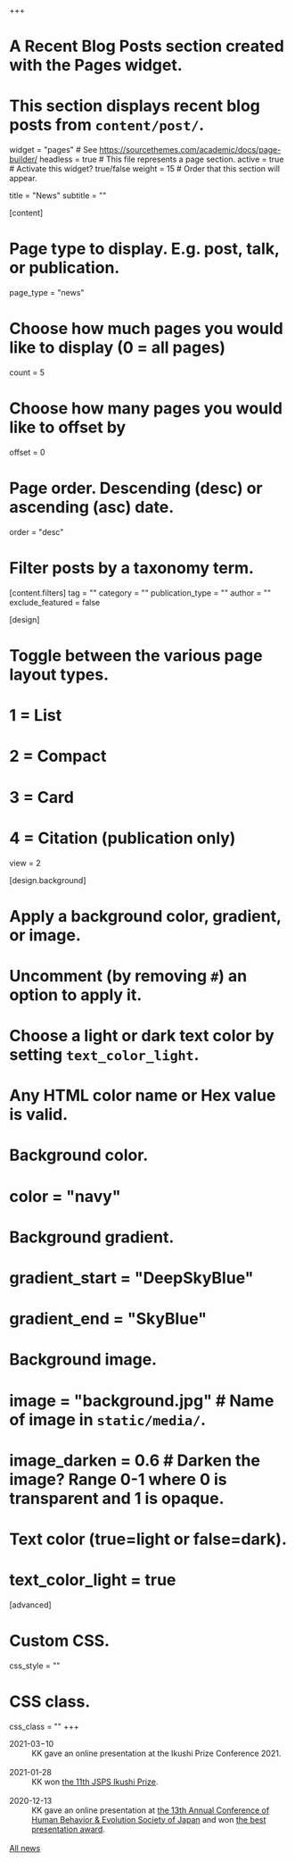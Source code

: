 +++
# A Recent Blog Posts section created with the Pages widget.
# This section displays recent blog posts from `content/post/`.

widget = "pages"  # See https://sourcethemes.com/academic/docs/page-builder/
headless = true  # This file represents a page section.
active = true  # Activate this widget? true/false
weight = 15  # Order that this section will appear.

title = "News"
subtitle = ""

[content]
  # Page type to display. E.g. post, talk, or publication.
  page_type = "news"

  # Choose how much pages you would like to display (0 = all pages)
  count = 5

  # Choose how many pages you would like to offset by
  offset = 0

  # Page order. Descending (desc) or ascending (asc) date.
  order = "desc"

  # Filter posts by a taxonomy term.
  [content.filters]
    tag = ""
    category = ""
    publication_type = ""
    author = ""
    exclude_featured = false

[design]
  # Toggle between the various page layout types.
  #   1 = List
  #   2 = Compact
  #   3 = Card
  #   4 = Citation (publication only)
  view = 2

[design.background]
  # Apply a background color, gradient, or image.
  #   Uncomment (by removing `#`) an option to apply it.
  #   Choose a light or dark text color by setting `text_color_light`.
  #   Any HTML color name or Hex value is valid.

  # Background color.
  # color = "navy"

  # Background gradient.
  # gradient_start = "DeepSkyBlue"
  # gradient_end = "SkyBlue"

  # Background image.
  # image = "background.jpg"  # Name of image in `static/media/`.
  # image_darken = 0.6  # Darken the image? Range 0-1 where 0 is transparent and 1 is opaque.

  # Text color (true=light or false=dark).
  # text_color_light = true  

[advanced]
 # Custom CSS.
 css_style = ""

 # CSS class.
 css_class = ""
+++

<article>
  <dt>
    2021-03−10
  </dt>
  <dd>
    KK gave an online presentation at the Ikushi Prize Conference 2021.
  </dd>
  <br/>
	<dt>
    2021-01-28
  </dt>
  <dd>
    KK won <a href="https://www.jsps.go.jp/english/e-ikushi-prize/data/awards/11th_Ikushi_list_en.pdf" target="_blank">the 11th JSPS Ikushi Prize</a>.
  </dd>
  <br>
  <dt>
    2020-12-13
  </dt>
  <dd>
    KK gave an online presentation at <a href="https://sites.google.com/view/hbes-j2020fukuoka/" target="_blank">the 13th Annual Conference of Human Behavior & Evolution Society of Japan</a> and won <a href="https://www.hbesj.org/?page_id=128" target="_blank">the best presentation award</a>.
  </dd>
</article>

<br>


<div class="see-all">
  <i class="fas fa-arrow-circle-right"></i>
  <a href="/en/news/">All news</a>
</div>
